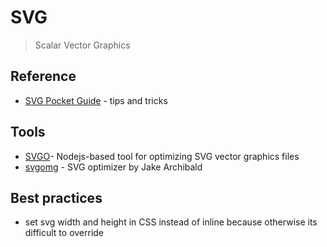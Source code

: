 # SVG

> Scalar Vector Graphics

## Reference

* [SVG Pocket Guide](http://svgpocketguide.com/book/) - tips and tricks

## Tools

* [SVGO](https://github.com/svg/svgo)- Nodejs-based tool for optimizing SVG vector graphics files
* [svgomg](https://jakearchibald.github.io/svgomg/) - SVG optimizer by Jake Archibald

## Best practices

- set svg width and height in CSS instead of inline because otherwise its difficult to override
